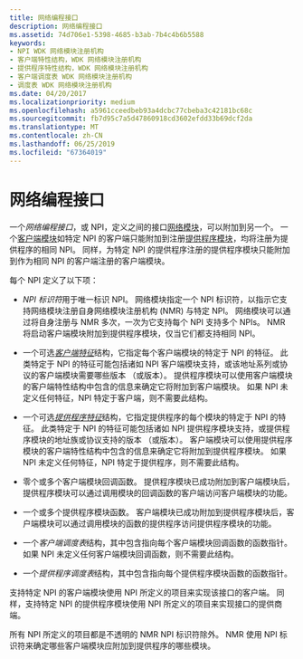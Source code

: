 ```yaml
---
title: 网络编程接口
description: 网络编程接口
ms.assetid: 74d706e1-5398-4685-b3ab-7b4c4b6b5588
keywords:
- NPI WDK 网络模块注册机构
- 客户端特性结构，WDK 网络模块注册机构
- 提供程序特性结构，WDK 网络模块注册机构
- 客户端调度表 WDK 网络模块注册机构
- 调度表 WDK 网络模块注册机构
ms.date: 04/20/2017
ms.localizationpriority: medium
ms.openlocfilehash: a5961cceedbeb93a4dcbc77cbeba3c42181bc68c
ms.sourcegitcommit: fb7d95c7a5d47860918cd3602efdd33b69dcf2da
ms.translationtype: MT
ms.contentlocale: zh-CN
ms.lasthandoff: 06/25/2019
ms.locfileid: "67364019"
---
```

# <a name="network-programming-interface"></a>网络编程接口


一个*网络编程接口*，或 NPI，定义之间的接口[网络模块](network-module.md)，可以附加到另一个。 一个[客户端模块](client-module.md)如特定 NPI 的客户端只能附加到注册[提供程序模块](provider-module.md)，均将注册为提供程序的相同 NPI。 同样，为特定 NPI 的提供程序注册的提供程序模块只能附加到作为相同 NPI 的客户端注册的客户端模块。

每个 NPI 定义了以下项：

-   *NPI 标识符*用于唯一标识 NPI。 网络模块指定一个 NPI 标识符，以指示它支持网络模块注册自身网络模块注册机构 (NMR) 与特定 NPI。 网络模块可以通过将自身注册与 NMR 多次，一次为它支持每个 NPI 支持多个 NPIs。 NMR 将启动客户端模块附加到提供程序模块，仅当它们都支持相同 NPI。

-   一个可选[*客户端特征*](https://docs.microsoft.com/windows-hardware/drivers/ddi/content/netioddk/ns-netioddk-_npi_client_characteristics)结构，它指定每个客户端模块的特定于 NPI 的特征。 此类特定于 NPI 的特征可能包括诸如 NPI 客户端模块支持，或该地址系列或协议的客户端模块需要哪些版本 （或版本）。 提供程序模块可以使用客户端模块的客户端特性结构中包含的信息来确定它将附加到客户端模块。 如果 NPI 未定义任何特征，NPI 特定于客户端，则不需要此结构。

-   一个可选[*提供程序特征*](https://docs.microsoft.com/windows-hardware/drivers/ddi/content/netioddk/ns-netioddk-_npi_provider_characteristics)结构，它指定提供程序的每个模块的特定于 NPI 的特征。 此类特定于 NPI 的特征可能包括诸如 NPI 提供程序模块支持，或提供程序模块的地址族或协议支持的版本 （或版本）。 客户端模块可以使用提供程序模块的客户端特性结构中包含的信息来确定它将附加到提供程序模块。 如果 NPI 未定义任何特征，NPI 特定于提供程序，则不需要此结构。

-   零个或多个客户端模块回调函数。 提供程序模块已成功附加到客户端模块后，提供程序模块可以通过调用模块的回调函数的客户端访问客户端模块的功能。

-   一个或多个提供程序模块函数。 客户端模块已成功附加到提供程序模块后，客户端模块可以通过调用模块的函数的提供程序访问提供程序模块的功能。

-   一个*客户端调度表*结构，其中包含指向每个客户端模块回调函数的函数指针。 如果 NPI 未定义任何客户端模块回调函数，则不需要此结构。

-   一个*提供程序调度表*结构，其中包含指向每个提供程序模块函数的函数指针。

支持特定 NPI 的客户端模块使用 NPI 所定义的项目来实现该接口的客户端。 同样，支持特定 NPI 的提供程序模块使用 NPI 所定义的项目来实现接口的提供商端。

所有 NPI 所定义的项目都是不透明的 NMR NPI 标识符除外。 NMR 使用 NPI 标识符来确定哪些客户端模块应附加到提供程序的哪些模块。

 

 





